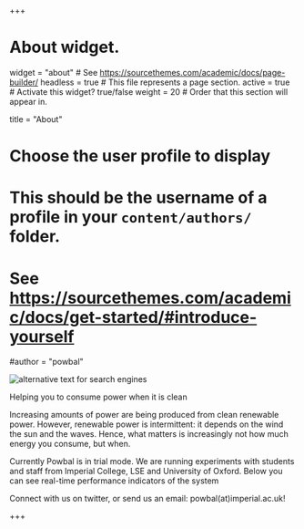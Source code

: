 +++
# About widget.
widget = "about"  # See https://sourcethemes.com/academic/docs/page-builder/
headless = true  # This file represents a page section.
active = true  # Activate this widget? true/false
weight = 20  # Order that this section will appear in.

title = "About"

# Choose the user profile to display
# This should be the username of a profile in your `content/authors/` folder.
# See https://sourcethemes.com/academic/docs/get-started/#introduce-yourself
#author = "powbal"

![alternative text for search engines](avatar.png)


Helping you to consume power when it is clean

Increasing amounts of power are being produced from clean renewable power. However, renewable power is intermittent: it depends on the wind the sun and the waves. Hence, what matters is increasingly not how much energy you consume, but when.

Currently Powbal is in trial mode. We are running experiments with students and staff from Imperial College, LSE and University of Oxford. Below you can see real-time performance indicators of the system

Connect with us on twitter, or send us an email: powbal(at)imperial.ac.uk!

+++
